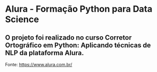 # Alura  - Formação Python para Data Science 
## O projeto foi realizado no curso Corretor Ortográfico em Python: Aplicando técnicas de NLP da plataforma Alura.



Fonte: https://www.alura.com.br/
